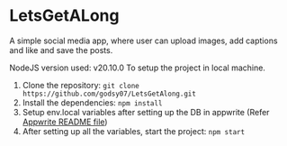 # LetsGetALong
A simple social media app, where user can upload images, add captions and like and save the posts.

NodeJS version used: v20.10.0
To setup the project in local machine.
1. Clone the repository:
   ```git clone https://github.com/godsy07/LetsGetAlong.git```
2. Install the dependencies:
   ```npm install```
3. Setup env.local variables after setting up the DB in appwrite (Refer [Appwrite README file](https://github.com/godsy07/LetsGetAlong/blob/godsy07-patch-1/AppwriteDoc.md))
4. After setting up all the variables, start the project:
   ```npm start```
